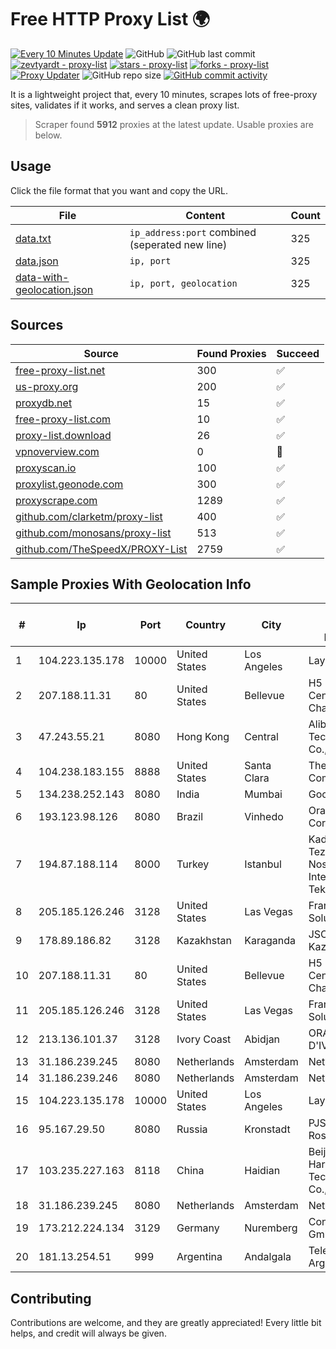 
# Free HTTP Proxy List 🌍

[![Every 10 Minutes Update](https://github.com/mertguvencli/http-proxy-list/actions/workflows/main.yml/badge.svg?branch=main)](https://github.com/mertguvencli/http-proxy-list/actions/workflows/main.yml)
![GitHub](https://img.shields.io/github/license/mertguvencli/http-proxy-list)
![GitHub last commit](https://img.shields.io/github/last-commit/mertguvencli/http-proxy-list)
[![zevtyardt - proxy-list](https://img.shields.io/static/v1?label=zevtyardt&message=proxy-list&color=blue&logo=github)](https://github.com/zevtyardt/proxy-list "Go to GitHub repo")
[![stars - proxy-list](https://img.shields.io/github/stars/zevtyardt/proxy-list?style=social)](https://github.com/zevtyardt/proxy-list)
[![forks - proxy-list](https://img.shields.io/github/forks/zevtyardt/proxy-list?style=social)](https://github.com/zevtyardt/proxy-list)
[![Proxy Updater](https://github.com/zevtyardt/proxy-list/workflows/Proxy%20Updater/badge.svg)](https://github.com/zevtyardt/proxy-list/actions?query=workflow:"Proxy+Updater")
![GitHub repo size](https://img.shields.io/github/repo-size/zevtyardt/proxy-list)
[![GitHub commit activity](https://img.shields.io/github/commit-activity/m/zevtyardt/proxy-list?logo=commits)](https://github.com/zevtyardt/proxy-list/commits/main)

It is a lightweight project that, every 10 minutes, scrapes lots of free-proxy sites, validates if it works, and serves a clean proxy list.

> Scraper found **5912** proxies at the latest update. Usable proxies are below.

## Usage

Click the file format that you want and copy the URL.

|File|Content|Count|
|----|-------|-----|
|[data.txt](https://raw.githubusercontent.com/mertguvencli/http-proxy-list/main/proxy-list/data.txt)|`ip_address:port` combined (seperated new line)|325|
|[data.json](https://raw.githubusercontent.com/mertguvencli/http-proxy-list/main/proxy-list/data.json)|`ip, port`|325|
|[data-with-geolocation.json](https://raw.githubusercontent.com/mertguvencli/http-proxy-list/main/proxy-list/data-with-geolocation.json)|`ip, port, geolocation`|325|

## Sources

|Source|Found Proxies|Succeed|
|------|-------------|-------|
|[free-proxy-list.net](https://free-proxy-list.net)|300|✅|
|[us-proxy.org](https://www.us-proxy.org)|200|✅|
|[proxydb.net](http://proxydb.net)|15|✅|
|[free-proxy-list.com](https://free-proxy-list.com/?page=&port=&type%5B%5D=http&type%5B%5D=https&up_time=0&search=Search)|10|✅|
|[proxy-list.download](https://www.proxy-list.download/HTTP)|26|✅|
|[vpnoverview.com](https://vpnoverview.com/privacy/anonymous-browsing/free-proxy-servers)|0|🚫|
|[proxyscan.io](https://www.proxyscan.io)|100|✅|
|[proxylist.geonode.com](https://proxylist.geonode.com/api/proxy-list?limit=300&page=1&sort_by=lastChecked&sort_type=desc&protocols=http,https)|300|✅|
|[proxyscrape.com](https://api.proxyscrape.com/v2/?request=displayproxies&protocol=http&timeout=10000&country=all&ssl=all&anonymity=all)|1289|✅|
|[github.com/clarketm/proxy-list](https://raw.githubusercontent.com/clarketm/proxy-list/master/proxy-list-raw.txt)|400|✅|
|[github.com/monosans/proxy-list](https://raw.githubusercontent.com/monosans/proxy-list/main/proxies/http.txt)|513|✅|
|[github.com/TheSpeedX/PROXY-List](https://raw.githubusercontent.com/TheSpeedX/PROXY-List/master/http.txt)|2759|✅|


## Sample Proxies With Geolocation Info

|#|Ip|Port|Country|City|Internet Service Provider|
|-|--|----|-------|----|-------------------------|
|1|104.223.135.178|10000|United States|Los Angeles|LayerHost|
|2|207.188.11.31|80|United States|Bellevue|H5 Data Centers - Chandler LLC|
|3|47.243.55.21|8080|Hong Kong|Central|Alibaba (US) Technology Co., Ltd.|
|4|104.238.183.155|8888|United States|Santa Clara|The Constant Company|
|5|134.238.252.143|8080|India|Mumbai|Google LLC|
|6|193.123.98.126|8080|Brazil|Vinhedo|Oracle Corporation|
|7|194.87.188.114|8000|Turkey|Istanbul|Kadir Huseyin Tezcan Nosspeed Internet Teknolojileri|
|8|205.185.126.246|3128|United States|Las Vegas|FranTech Solutions|
|9|178.89.186.82|3128|Kazakhstan|Karaganda|JSC Kazakhtelecom|
|10|207.188.11.31|80|United States|Bellevue|H5 Data Centers - Chandler LLC|
|11|205.185.126.246|3128|United States|Las Vegas|FranTech Solutions|
|12|213.136.101.37|3128|Ivory Coast|Abidjan|ORANGE COTE D'IVOIRE|
|13|31.186.239.245|8080|Netherlands|Amsterdam|NetSkope Inc|
|14|31.186.239.246|8080|Netherlands|Amsterdam|NetSkope Inc|
|15|104.223.135.178|10000|United States|Los Angeles|LayerHost|
|16|95.167.29.50|8080|Russia|Kronstadt|PJSC Rostelecom|
|17|103.235.227.163|8118|China|Haidian|Beijing Internet Harbor Technology Co., Ltd|
|18|31.186.239.245|8080|Netherlands|Amsterdam|NetSkope Inc|
|19|173.212.224.134|3129|Germany|Nuremberg|Contabo GmbH|
|20|181.13.254.51|999|Argentina|Andalgala|Telecom Argentina S.A.|



## Contributing

Contributions are welcome, and they are greatly appreciated! Every
little bit helps, and credit will always be given.


